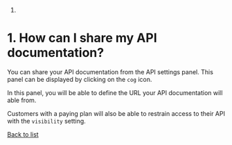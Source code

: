 <a class="anchor" name="list"></a>

1. [](#01 "How can I share my API documentation?")


# <a class="anchor" name="01"></a>1. How can I share my API documentation?

You can share your API documentation from the API settings panel. This panel can be displayed by clicking on the `cog` icon.

In this panel, you will be able to define the URL your API documentation will able from.

Customers with a paying plan will also be able to restrain access to their API with the `visibility` setting.

[Back to list](#list "Back to list of frequently asked questions")
